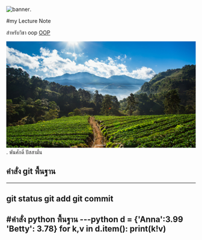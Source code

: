 ![banner](https://picsum.photos/800/250).

#my Lecture Note

สำหรับวิชา oop [OOP](https://pansak09.github.io)

![download banner](https://github.com/Pansak09/Pansak09.github.io/blob/main/Banner.png).
พันศักดิ์ ปัสสามั่น

## คำสั่ง git พื้นฐาน
---

git status
git add 
git commit
---
#คำสั่ง python พื้นฐาน
---python
d = {'Anna':3.99 'Betty': 3.78}
for k,v in d.item():
  print(k!v)
--
